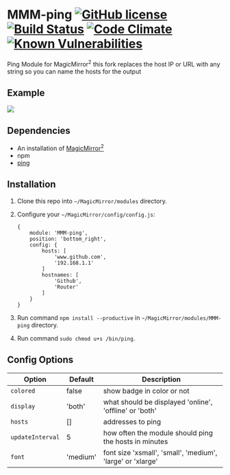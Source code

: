 # MMM-ping [![GitHub license](https://img.shields.io/badge/license-MIT-blue.svg?style=flat)](https://raw.githubusercontent.com/fewieden/MMM-ping/master/LICENSE) [![Build Status](https://travis-ci.org/fewieden/MMM-ping.svg?branch=master)](https://travis-ci.org/fewieden/MMM-ping) [![Code Climate](https://codeclimate.com/github/fewieden/MMM-ping/badges/gpa.svg?style=flat)](https://codeclimate.com/github/fewieden/MMM-ping) [![Known Vulnerabilities](https://snyk.io/test/github/fewieden/mmm-ping/badge.svg)](https://snyk.io/test/github/fewieden/mmm-ping)

Ping Module for MagicMirror<sup>2</sup>
this fork replaces the host IP or URL with any string so you can name the hosts for the output

## Example

![](.github/example.jpg)

## Dependencies

* An installation of [MagicMirror<sup>2</sup>](https://github.com/MichMich/MagicMirror)
* npm
* [ping](https://www.npmjs.com/package/ping)

## Installation

1. Clone this repo into `~/MagicMirror/modules` directory.
1. Configure your `~/MagicMirror/config/config.js`:

    ```
    {
        module: 'MMM-ping',
        position: 'bottom_right',
        config: {
            hosts: [
                'www.github.com',
                '192.168.1.1'
            ]
            hostnames: [
                'Github',
                'Router'
            ]
        }
    }
    ```

1. Run command `npm install --productive` in `~/MagicMirror/modules/MMM-ping` directory.
1. Run command `sudo chmod u+s /bin/ping`.

## Config Options

| **Option** | **Default** | **Description** |
| --- | --- | --- |
| `colored` | false | show badge in color or not |
| `display` | 'both' | what should be displayed 'online', 'offline' or 'both' |
| `hosts` | [] | addresses to ping |
| `updateInterval` | 5 | how often the module should ping the hosts in minutes |
| `font` | 'medium' | font size 'xsmall', 'small', 'medium', 'large' or 'xlarge' |
